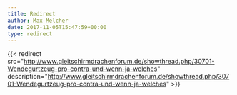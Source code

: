 ```yaml
---
title: Redirect
author: Max Melcher
date: 2017-11-05T15:47:59+00:00
type: redirect
---
```

{{< redirect src="http://www.gleitschirmdrachenforum.de/showthread.php/30701-Wendegurtzeug-pro-contra-und-wenn-ja-welches" description="http://www.gleitschirmdrachenforum.de/showthread.php/30701-Wendegurtzeug-pro-contra-und-wenn-ja-welches" >}}
